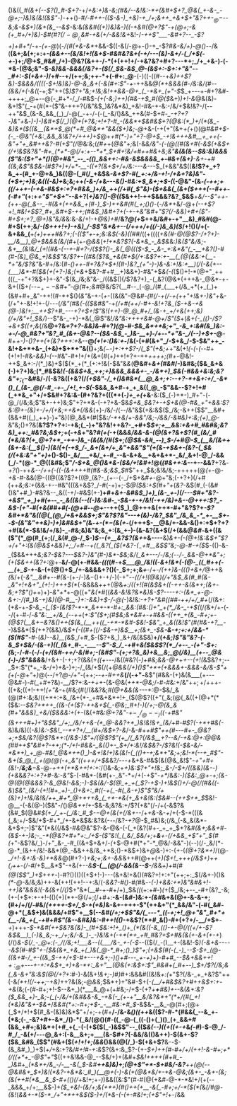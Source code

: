 ()&((*_#(&+(--$?()_#-$+?-*+/_+&:+)&-&;(#&/--&!&:-*+(&#+$+?_@&(_+-&-_-@+;-)&)&(&!(&$"-)_-++()-#_/-#++-(($-&-)_+&)-+_/+;&++_+&+$+"&?++-$_@-$--&;&-&$+)(&+(&_--&$_-&:&*(&&#((+)_)&)&_-)((-+&#(@+?$"-+(@+;-&(+_#+/+)&)-$_#(#$?(/-@__(_($_&_#-+&(+/-&&!_&+*&!-/_-++$"___-&#+?--_-$?+)+#+*_/-+_-(+-@_)(_-/(#(+&-&*_+&&-$((-&(/-@+-()-+_-$?_#&-&/+)-@()--_/&(__(&+;&(+;+:+_-(&&+*--(*&/&!+!(&+$-#&#&?&+(-+/---(&)-&+/-(_/+$(-+_-)+;_/_@+$_#&#_/+)-@&?(&++-/-*(+(++!+/-+&?&?+#+?---*+;_/+_+&-)-(-*&-(@&;&"-$_-&)&&-&&&(/&?+-($(/_$&-&$_@-(&$+:-$+:+"&"--_#+:-$(+&+-)_/+#--+/(++;&;+_+_-*+(-#+:_@__-(-)((-((#--+_&)++$?&)-$&&&/((((-$+!&)&)-@-&_&+(-&(#+:$"-+-_++&&_@(*+&&&(#-/&:&/(#_-_-(&&/+(-&(_(-+;$"++($_)$?+"&;+!&;&!+*&&-@+_(_-*&+_(+"-$_$_+---+-#+?&#-++++;_@+--@(-_#+*-/_/-#&$-*(+(-&;_)_++)(#&-+*_$_#(@($_&+)_)+!-&_@&(&)-&+!$"(_-+(#(*-($"&-+++?(/&"&$_)&?&*&)_+&!-#&-+-&:-/&/+$&!&?-/(--++"&$_(&-&_&&_(_)_/-@(_-+-/-(-(_-&/()&&_++&(#-$+#-*_-+?+?-)&"+*&_-)-)-)&#+$(/_)(@+(+?&;+!+?-#_-(&&*+$&#&$+?(@&:(*_)+/(*(&_-&)&*($((&__(&*+$_@(*+#_@&*+"&&($+)&;-@_+&-(-+(+"(&+_+(_+()(@_#&#+$-(-_-@&"(+&:_&&_&!&?+/+++)+$_@+_+#(*-)+"+?-@+$_-+!&+++&#__+_++(-&"+"+_&#++&?-#(+$"(/_@&:&;(*(#+*+(_@&"+;_&(-&*&/&"-(-$(@($(#(&+#(-&$(+&$+$($_/+!&$&?&"-#+_(*+*-@(/+:+--*+*_$+#+!&/+#+_+#&+&;&"__&_(&(&--_$&:&)&&&($"&:($+"+*()(@+#&"_--_-(()_&&++:-#&-&$&&&&_+-#&+(&+)__-&+*-+_#((&;&*$"&$&-(#$?+)+/+*-__-((+?(&+$+/+/&:---&---*_$_(+&&"&$((__&!$?+_+?&_+-(#_+-@+&_)&((@-(_#(/_+&$&*-&+_$?-#(_+:+/&-+!-/+&+?&)&"-(+$+;+)&;&_((_$($-_&)+*&;&;++_(-&-/+_&---_&()-#&:+$_&+;+$-(_(-@&"-(&*-(-++;_+_((/+++-(-+&-#&$+:+?+#&&_)+/&_++(/+#(_$"&)-_($+&&(_(&+($+++(--_#+*_+-(-#+"_(+:+*+"$"+$+"--&*+?(_+)&?()-@((_$&++!-++$&&&?&?_$&$__+*&/--$"++-(++-@(_&--_-#(&+(++&&_+(#-)_$-)++&#(#(_+;()()-*(-_/&*_+&/-@+*(--+$?+!_#&!+$$?_#+_&#+$-++;(#&$_)&#+?+(-+-+&"&#+"$?(/-&&)+#+($"-#+$+;+?_@+)&"&/&*&:&_-&_/+!-+_@&)+#_/__&?_@(+_$++&/&#+-+"__&)_#&#(@-#+$(++;&/_-($+++!+)-+&)_/-$$"&*&+--(/+++/+((/-)&_&)($_/+!()(/+(-&+&&_(__+_(+)+++#&?+;(-(($"+-+;&:&$(*-*&)(*(*_#_#_/((+((((_+&(#-@(@$?-/+?+)-__/&__)_@+$&&&*(*&/(#_+(+-@_&&_(_+!+*&?$?(-&*&_-_&$&_&:_)&($"&/&;-&+__(&!&/_(+!(#&-(--+-#+?-/($$?()-_&(_@((($-$_-_&-_+:&*&"(_-__+&?()-#(#-(&)_@&_+)&$$"&/$?+*-((#&($?&_+&(#+$(/+:&*$?+:+-__(_(@(&&:+(__-*+"&/$?&"_&-#+/&:(#-*()++-#+?&?+$+!(#-)&?_(+"-)-)&-&:+!&:+__)(/(-&(+--(___)&*-#($&_(+(_+?-)&;_(_+&*+$&?-#+#__+)&&+)-#&"+$_&(-(_($()+!-*(@+"_++(((_-+"+?&$+)+-&"-$(&_/&;&"&-_/((&$()(/$?&?+)_-(_&?(@&*(+++&-_@&*-+-&+(($+_(--$-_+--$&#+"-@(#+;&#_@&/$?(__#--_(-@_/(#_(___+(/&_+*(+_(_)+(&#+#+_&"-++!(#-*+$()(_&"_&-+-(_+_-((&(&"-@&#_-(#(/-+(/-+(++"+!&+-)&"+_&-(/+"+-&!+!+-(/_-_--(_/&"(#&(-(($&#&"-+(/+#(++/-#+-&!+?&_($-+&-+&(@-)&!+;__+$+$$?+#_---+?+$+!$"&!(++)-@_@_#+/_(&-+_+/+&(++;&)(/+/&"+!_$&/_)--$"&-_-+)-*&(_@$"&!_/&"&:++++&#-@+/$"($_+(*&+(-_(()-/$?+&+$((+;&*(/&__@+?&*+?+?-&&)&*-#+?_)(@-#-$&_&*+*&;+"_-&_+:&#(&_)&:-+-/-@_#&?+"&?_#_(&+-@&?--($&-&$_-_)&-__+)-/+--*+"&-_/(--)+$+-_@__-#+_+*-)-$()$?++(*+(&?+++:+_&--__@_(+!+:()&:+_-/&(-(+#(&+"_/-$+&_/-$-$&"++_-&!+&+*+&-_(+&)+$+*+"&(()__+;&*($-$-)+:++$?-/(_$"(+&;+*+"&(+!_(-(-(_--#+(+!+!-#&-_&&)-(--_#&"-#+!+/+(&+(#(_+)_++!+?+-++_++++;(#+-_@&!-++$_&+:-/(*_)&)+$($(*_+(*_(+:+!&(-$&"&*&*(__@&#+_&+(#&#_/-)&#&;($&_&+&(-)+?+)&;(*_#&$&!_(-(&*&$+&_++;+)&&&_&&&+-_-/&*+)_$&(-#&*&+&:&;&?&"+;_$_(-$&#&/-/(-&?&((+&?(/_(+$&"-/_+()&#&*(__@_&+;+:--+?-*+&+:+/_-&*()_(_(&-_@(/-#_-+-_/+!_+-$(_-$&&_&+#-+_+_&((_@_-$"&&--$?+!+#(_+*&_+"+/+$&#+?&:&-(#+?&?+(($(*+$(*-)+_+(+*&__-&:($_(-)+*-)_#+"-(-@_/(/&;&;$"&+-++)&;$"+?+*&-(-+?+&-$&*_$+&_$&?+-+$+&(@-#&_+"+&&:$?&:_@_+-(&)+_-/+*_/(+&;++&*(/&&_(+)-/&/-/(--/&"&$(+&:&$($_/&;-&++($$"__&#+(&&+#((_)_++)-)+"&)(@_&&*(#($&:_/-*+&_/+*-&&"_/&;-/_&&/_-&#&)+:&;(_+)_@-*&"&;()+?&(__&?$?+?+:-+&;(_-)+"&?&!++&?-_+#+$_$+;+__&&:+&+#_#&#&;&?&)_++:_#&?&;&$+;_+(-_+&_+"&?_#(+(_-+(&&*&/_&&-&-(@(&+?&+$?(#_(&/_#(*&/&?(+_@+?+*_-++-)&_-(&(&/(#($+;(@_$&-&#_--)_$-/+#_@-$_(__&/(&++(&+-&:(__$()-)(_&!(+(-+$_/-_&+(&+/+_&"+&&"$"(+_(&-+$&+-(&?-(_$_&(/(+&:&"+"+)+*()-$()-_&/___+&/_+-#_--&-&+&__+&+&+*-_&/_&+!-@_/-&&(_/-*(@-*_@((&#&;$"_/-$+&_@()&*&-($&/+!&#+!_@(_(#&++:&_--+--&&?__+?&_-+$?($_)-++_&--/++(-((-(&++++#(#&-&;&$_$_#$"++_$&;&!&/&;-+++++(@_(_+-@-_+&-#_-&&(@-((@((&?$?+((@_(&?-_(+--(-_/+$+&_#+-_@+"&;(-+?+)(/+#(++*&;&:+*(&&-+--#&"(((&+&$?_/-#(-+)+;-$_@($&:+$(#+"+_(*&?-*&$(#_(-(&#()&"+#_)-#&?&--_&((-+/-#&$(+-__)+#+*&+-&_#&$_)+)_(&-_+-)(/---$_#+"&?-_+&$"_+_)+#(+--_-_&((&(--((-)&:&#-_-$&-+-+/&!(-++_/&)+&-_-@+++:$?_-&$-(+"-#(+&_(#_#+#(-(@+#-_-@+*--++($_)_@+++&(++*-#+"&?$?+*_-$?&#+*&"&((@(_(@_/+&+&&$+;$"&?$?&"--_-+(&)-/&?_$&"_/&_&_-*_+-__$+--$-(&"&"++&)-)+)&#&$+"(*&_-+-$(*-$(&(+_-(/+++$-__@&/+-&&-&()+:+$+?+?+#(&(*-$&!&/+/&)-_-#&;&)&"&;&_+:(&_+-)-(&-&?(&+$(/+(&&_@&#-_&+((&($"(*_@(#_(+;(/_&(#_@-/_$-)_$--(+__&?$?(&+_+&----__&)_&+-(-(@+!&:&$+"$?+/+"+:(&(@&$+&&)+;_/+#--+((_&?(_($(*&?-$(_-$+#__&$$"&;-@-#-+($_$-(()-&-_($&&+++_&;&?-$&?---$&?-)&"(#-)&*-$&;&/(_&+---/-/&;(--/-_&&-@+*&"+;(+($&++(&?+:_@+-__&/-@(+-#&&-_(((_(#-+_$___@_/&!((-&+!&*(-(@-_((_#++(-__(+_$-+-_&-(+(@()+$_/+-&&&&+?()(-_$+;+;&_+___-/+_-/(++)&-((()+&+/_@++&*(*&/+(_-&"__&#+--#(&-_(+_-_/-)&$-$()+-+/-)(-+"-_-((/+!(@&)(/+"&$_&(#_#(&-_&"+!+&+"_(+!-)+++$(*_(-&&&&_++_+(@&*+:_/((+!(#_(&$&+((-++-&(&*+;(&+-&;+?$"()+*+)+)-_&"+*_+-@((+"_&(*_#((_&&-&!&?&*&)&-$?----+:-(&*_+-@-&+:-/(#_)&-+)&)(@-#__-)+:-&&)+$-/-@(_-)&!&:-*+?+"&#(_(#_#-++/+/_#+*(/(&+:(_+&_-+-_$-&_-(_($-(&!$?-*-*_&++-*-#+:_&&:(#&:()+"_+(*_/&-_-+$(_(/_(_&+/+-(--/(+-#-/-*&"&:__+/&_(--++*(*+:$"($+;(#_$&;&+&#+-+#&&-((++_+(&_-#+;+-(@$?(__&+$-$&?_&()++($(&_(__++((_-+*-*&#-$&!-$&"_+_&((&!$"(#(#&-+?__-*-)&$&*($_(_++?(&&)_/_&_$+(-((#+((/-$&-+)&$__+;(&+_-$&__-&-+;+:+/&&-*($(#$"-__#_-(*&)--&)__(*&$_/+#_$-($?+&_)_&+/&(&$&)__+/(*+_&;_)$"&"&?-(-&_$+$&/-(&-+)((_(&+_#-_-___--$"-$_/_-+#+&($&$$?(*_/+--_-(+"-$+:(*&;-/-#-(-/_-(*+/(*&#-++/-&_/_#+;-(&#$"-(+;+?&_&)+&__&;_@(/&)__(+--_@&(-)-/$"&&&_&__/+&+-(-+;+?(&&(+_($($+---_/&((#&?(*-)+#&;&&-@+*+_+--(+!(_&$&?+;--_$+:$"(*+_-&-/+)+&-)+;-/_(&/+$(/(+_@&&(/+)()$"+*+(+&&&+-&&&-&/&-$"+(+(-@+"+)_@(--/+?_@-/+"-_(++;-*-+-#++&*__(/(-+"-__&$"(#&&-(+)&(&___(+---@&#-)-#(_+#+?&)-__/$?+:&-+_+_+-(&-@&(_++*-@&;_/-#-#&:+/&"+$+;+/+$+_+_-((+&;((+!-++!_(+"&-_+(#&;(#(/(&&?&;_#(@+&&(&---+:_@-$&/_&(@(#+:&;&/((+*+:+&_/&+(*-_+#&+&*+!+_($(@$?((+"(_&;(@(_&((+(@+*(*($&:--_$&?+*++_((&-(+($?-++&+$(_-@&;_#+!-)(/+;-@(&_&(#+"&&&)_+&/($&&&:+(+-_(&(+#&:_@+?&"-$+-__+/_@--_)($(-+#&"(&+++#+)+"&$&"_/+;_/&/++&-(*_@-&&?+*_)&!&!&+_(&/+#-#$?(-+*+#&(-_&)&/&)((_-&)&:-$&!_--*+?+/__(#+/&$+?-&_/-&-#+*+#$"++(#---#+-_@&?+;+$&/&?(@$?&*+:(/&$-)$"+/(@$?$"(+_/(_&?(/&$__+?--&/_-+_&:_@+:_@_@_&(#_#++$"&#+?-++;(*-/+!-#&&-_&(()+-_$+/+:&!_/&$&?-/$?&!(_-$&-&/-*&*+)_+_@-#&!_@&*++()_)-&+!&!+)&(&!-(_(()+-+;&*+"&;+;&!-*(--+_#$"-_&+($_@_(_+(@(@(-+_&"((+++/+$&*&?_/---+_&+&-#&$(&(@&_&!$"-*+"+#+(&!-/__&;&__$-$&*-@_-+++(+*&++!+:+:_/()&-&;+_+)&:$?+"+!&;_&-/-$+/(*(&&)(*&--)(+&_&_&?+:+?+#_-&:_-&"_$-(-#&*-(&#(+-_&"-*+/+(-+$"_-+*_/&_&:-)($&:_@+-+;(&-@(@(@&&&?-&_@&!-&&;-)-$&(&/-$(@_+_+(_$?-*+$-)+!&$()+/-@(/(#&*((-&_)_$&"_(&/-(+!(#+_+)-_()+&+:_#((-+(_-#(_&-+)$"$"&/+(&)+)+!&/&!&/++_#+*_@+*++&_(_+*-*&(+_&+&!&:($&#--(++$+*_$_$&!-@__-(-&(@-)($&"_-_/()_@&++!+-_$&-&;&?&:+/$?(+&"(/-/+(_-_&$?&(&#_$(@&#_$(+_/_+-(_/&:_#_$-$-@+$(&(+(/&+--_/+*+&-*&-_$+$_/+(-$-*(((&(_&;+/-$&/+$-#+*_/+-&+&$&:&?&(-_-_-/&?_-+?_@-$_#&)&;(/&_(-&_&(&*-&+$+;-)$"&"(*&((/&$-#_&_@&"$?-&-@&-(-(_+(&?(#+-_+_+_$+?&*_#(&+;&&+#-(&$-+-)&;-_-*(@&?+#+*+:_/+$-($"&!(_(_&/_$&/+;+__&__+-(/+_&&_+$"+"_$(#(*+"-&$?&/_)-/+"_&-_-#_((&+$+&+/_-(_+$-@+#(*+"-*_@&/-&&"-)(--)(/-_&/(*-@-*_(&++/&!-&&*(@_-&&++&/&_+*&;()-*&$+)&+_@_&-)+:-(+-(_(@+?&*+)_/(@-*_/+!-&+:&*_-&)+*&&_@(#+?-)_+&;+;&+-&&_&++#(@++(_+)($+!_+++(/&$+)+$+(_/+$+-(/-#_/+$__&*$"-+&_(+--&__$-(__(@(/-&&(&--$-__/&_&_+)+#(#(@($$"_)+$+++_-)-#$?()($()((+$+!-)---(&+&!+&()(#&?+!+:+"(++;+:_$(/&+-)()&_(*-@_-&/&;&)++-&(++!($+$+!--+:&/(_-&&?-#()-#(#_&_--(-)+&&:+*___)&"&#&_+!-++)&"&&&!(-&(&+(/()_$+"&*(__#-+-#+/+)_$&*(*_(_(+:+#-)_(_+($_/&;+--_-#+(&?_-&;(+-(+$+:+-+!-(()($+)(*+$-@(/+;(/+#+:__-&-(&#-)&:+_-(&#_&+&(@+-&-&-+;(#+/+/(/-#&/_(++++-$+/_$-+(+&)_&-&+-+++-$"(++&+"(*_&&/&"-(-#(_&#-@+*(_&$+)&(&&&/+#$"+__$(--_&#(/+;+$$"&/(_---*_((-+;+!_@+"&"_#+*+(__-/&_+(_-+#+#$"(&--&#&)&:-#+*+!(*()_-+&$?(*+#_&()-#+(+?+/-__/+$+__-+)+++*-$-*&#(++$&?&(&)-_(*_#+$&:+!+_()+_(*(&((-&_(()-+-@(/((+/+-$?&$&__)_(-)&_&;-+_/+;&/-&_)-_-)&!&+(-+*(*+_+#_#&?+$+#&(&(+-&+(+-*+*_)(/()_&-$(/_-_@+:(-_/(/&;+!___&--((___/&-_+-(-$-_-(($(/_-()__+-(&&!-$_)(-&+&--_--_-&$(#-#$"+-($&(&*_+&_+(_)&(_@-*_#+;()_)$"+;(*+*&$(#(-(_-)_--$-$+_(@-((&+#-/_+-((&_$-++/+$-#+---+&+;-)()+#---_+-+)+)-#+#_--$&+&&+$+!+:_@+$---+-*+:+*&$+_+)+&-*+:_&+"__(@&(+:&$+:$"_#&#+(_#+--)_$+/$?(/&;&(_&-&+"&:&$(@(/+?+:_#-)-&(&+!_&+;-)_#_)_#+:&&&#((&!&*+:(*+"$?(/&-_+_+&?$"++(-&_(*+!(/-++;-+&)_++?&(&;-@_&&;_$&*+)+"&#-$+(-*(__/+#&$&?+#++&$+:+*-_+&_(&;(-(#-#+;+!-$--&+_)(*___&_@+(+#&;-/+$-(+?_+__+__#&)+-_-&(___&+:&?($_&&_+)-_&;-(_(-/&/+(&#&&-&_-+&(-_(+-+"__&/&?&*+"(*+/(#(_+!(*&)&"&+-$_&_+_/_&&#(*+:-#+;+$-_-__#&:+#_$-_&$&-__&_-@(#+;(@+(_$+/+!+$(#_&-(&)&)&*$"+/+;-+(#+__/-/&-&_()((++_&(($?-#-*(#&&(_--&_+-(*&;(-_-&?+#+-&*_/()-*(_&/(@()(#-((_-@-(_((-()+(_)()_(+_&&+#(&&_+#+;&)&*+(+#_+(_-(-(+$($(_-)&$$"--_(($_&(--)(*(*+((+-+_&_(-#_)-$-@_/-#_/_-&(+/---@_&+:(-&__&+;+___(&-$_#+?_(-&&/&(()&$+$+)-$(&+-$?($&_&#&_($$"(#&+($(*+!+!+;(&&*()&&(@(/_)-$(+&+$?__&-_-_$-(&_&#_)_)+$(_+/_+&:+?&/_#+!_#-_+:&_$?(&+:&_$?-(+-_$+)++(#-#+/+/(++!-&-#+;+*(/((+*+_-@$"+"_$((++&!&&-@_--$&/+)+(&#+*_$&!+*++(#+#_-_)&#+_(*&*+/&_-/-__-&(_$-&_#__++&)&)+;(@+_$"+*-$+#&/-_&?__++(@(*-*-@&#&+_$+)&!(*&?-+&*&:_#_)(__@+(-)-&(+(@&*&/+-+&-@&;(&+-_-&+-(&;(&(++#(*&__&_$-#+(()(/+*&!+;+_-)_)&&((&:$"(#-#(@(+&#-@-*-*&!+/(+(--_&&&_+/+;__&$-)+_($_+&!-(&/+;&(+*+)(#()++(+__-&(_-#+;+/-*($(*(_&_(/_#_@-(&!_(_&&+-*($-*_/+"+*++&$($-)+/(*&-(-(+-#&!+;(+$"+!_$+$-/&&
